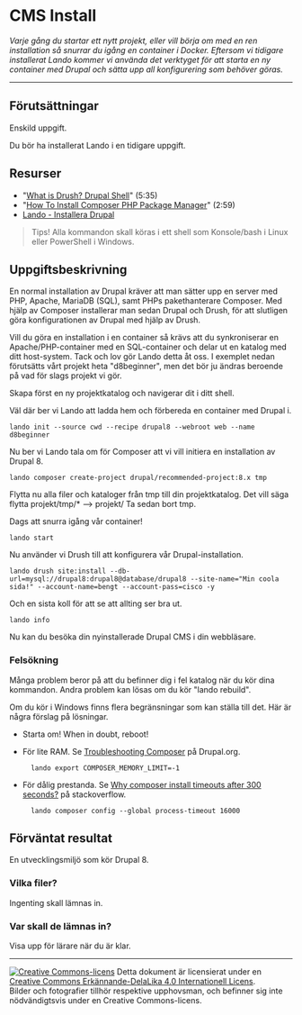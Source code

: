 # CMS Install    

_Varje gång du startar ett nytt projekt, eller vill börja om med en ren installation så snurrar du igång en container i Docker. Eftersom vi tidigare installerat Lando kommer vi använda det verktyget för att starta en ny container med Drupal och sätta upp all konfigurering som behöver göras._         

---    

## Förutsättningar    

Enskild uppgift.      

Du bör ha installerat Lando i en tidigare uppgift.      

## Resurser

* "[What is Drush? Drupal Shell](https://youtu.be/WIjSfExbOCM)" (5:35) 
* "[How To Install Composer PHP Package Manager](https://youtu.be/9renbvFpWsI)" (2:59)
* [Lando - Installera Drupal](https://docs.lando.dev/drupal/getting-started.html#quick-start)

> Tips! Alla kommandon skall köras i ett shell som Konsole/bash i Linux eller PowerShell i Windows.       

## Uppgiftsbeskrivning        

En normal installation av Drupal kräver att man sätter upp en server med PHP, Apache, MariaDB (SQL), samt PHPs pakethanterare Composer. Med hjälp av Composer installerar man sedan Drupal och Drush, för att slutligen göra konfigurationen av Drupal med hjälp av Drush.          

Vill du göra en installation i en container så krävs att du synkroniserar en Apache/PHP-container med en SQL-container och delar ut en katalog med ditt host-system. Tack och lov gör Lando detta åt oss. I exemplet nedan förutsätts vårt projekt heta "d8beginner", men det bör ju ändras beroende på vad för slags projekt vi gör.          

Skapa först en ny projektkatalog och navigerar dit i ditt shell.       

Väl där ber vi Lando att ladda hem och förbereda en container med Drupal i.        

    lando init --source cwd --recipe drupal8 --webroot web --name d8beginner

Nu ber vi Lando tala om för Composer att vi vill initiera en installation av Drupal 8. 

    lando composer create-project drupal/recommended-project:8.x tmp
    
Flytta nu alla filer och kataloger från tmp till din projektkatalog. Det vill säga flytta projekt/tmp/* --> projekt/ Ta sedan bort tmp.

Dags att snurra igång vår container!

    lando start

Nu använder vi Drush till att konfigurera vår Drupal-installation. 

    lando drush site:install --db-url=mysql://drupal8:drupal8@database/drupal8 --site-name="Min coola sida!" --account-name=bengt --account-pass=cisco -y

Och en sista koll för att se att allting ser bra ut. 

    lando info

Nu kan du besöka din nyinstallerade Drupal CMS i din webbläsare. 

### Felsökning      

Många problem beror på att du befinner dig i fel katalog när du kör dina kommandon. Andra problem kan lösas om du kör "lando rebuild".  

Om du kör i Windows finns flera begränsningar som kan ställa till det. Här är några förslag på lösningar.       

* Starta om! When in doubt, reboot!
* För lite RAM. Se [Troubleshooting Composer](https://www.drupal.org/docs/develop/using-composer/troubleshooting-composer#s-insufficient-memory) på Drupal.org.         

        lando export COMPOSER_MEMORY_LIMIT=-1

* För dålig prestanda. Se [Why composer install timeouts after 300 seconds?](https://stackoverflow.com/questions/18917768/why-composer-install-timeouts-after-300-seconds) på stackoverflow.        

        lando composer config --global process-timeout 16000

## Förväntat resultat

En utvecklingsmiljö som kör Drupal 8. 

### Vilka filer?

Ingenting skall lämnas in.     

### Var skall de lämnas in?

Visa upp för lärare när du är klar.        

---     

[![Creative Commons-licens](https://i.creativecommons.org/l/by-sa/4.0/80x15.png)](http://creativecommons.org/licenses/by-sa/4.0/) Detta dokument är licensierat under en [Creative Commons Erkännande-DelaLika 4.0 Internationell Licens](http://creativecommons.org/licenses/by-sa/4.0/).    
Bilder och fotografier tillhör respektive upphovsman, och befinner sig inte nödvändigtsvis under en Creative Commons-licens.    

